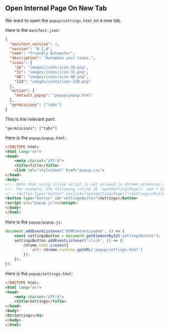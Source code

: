 ## Open Internal Page On New Tab

We want to open the `popup/settings.html` on a new tab.

Here is the `manifest.json`:
```json
{
  "manifest_version": 3,
  "version": "0.1.0",
  "name": "Friendly Automator",
  "description": "Automate your tasks.",
  "icons": {
	"16": "images/icons/icon-16.png",
	"32": "images/icons/icon-32.png",
	"48": "images/icons/icon-48.png",
	"128": "images/icons/icon-128.png"
  },
  "action": {
    "default_popup": "popup/popup.html"
  },
  "permissions": ["tabs"]
}
```

This is the relevant part:
```
"permissions": ["tabs"]
```

Here is the `popup/popup.html`:
```html
<!DOCTYPE html>
<html lang="en">
<head>
    <meta charset="UTF-8">
    <title>Title</title>
    <link rel="stylesheet" href="popup.css">
</head>
<body>
<!-- Note that using inline script is not allowed in Chrome extension due to Content Security Policy (CSP).-->
<!-- For example, the following inline JS `openSettingsPage()` won't be executed: -->
<!-- <button type="button" onclick="openSettingsPage()">Settings</button> -->
<button type="button" id="settingsButton">Settings</button>
<script src="popup.js"></script>
</body>
</html>
```

Here is the `popup/popup.js`:
```js
document.addEventListener('DOMContentLoaded', () => {
    const settingsButton = document.getElementById('settingsButton');
    settingsButton.addEventListener('click', () => {
        chrome.tabs.create({
            url: chrome.runtime.getURL('popup/settings.html')
        });
    });
});
```

Here is the `popup/settings.html`:
```html
<!DOCTYPE html>
<html lang="en">
<head>
    <meta charset="UTF-8">
    <title>Settings</title>
</head>
<body>
<h1>Settings</h1>
</body>
</html>
```
